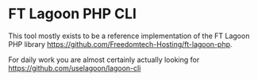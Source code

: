 # FT Lagoon PHP CLI

This tool mostly exists to be a reference implementation of the FT Lagoon PHP library https://github.com/Freedomtech-Hosting/ft-lagoon-php.

For daily work you are almost certainly actually looking for https://github.com/uselagoon/lagoon-cli
